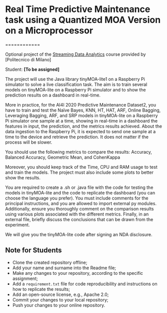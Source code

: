 # Real Time Predictive Maintenance task using a Quantized MOA Version on a Microprocessor

============

Optional project of the [Streaming Data Analytics](http://emanueledellavalle.org/teaching/streaming-data-analytics-2023-24/) course provided by [Politecnico di Milano]

Student: **[To be assigned]**

The project will use the Java library tinyMOA-lite1 on a Raspberry Pi simulator to solve a live classification task. The aim is to train several models on tinyMOA-lite on a Raspberry Pi simulator and to show the prediction results on a dashboard in real-time.

More in practice, for the AI4I 2020 Predictive Maintenance Dataset2, you have to train and test the Naïve Bayes, KNN, HT, HAT, ARF, Online Bagging, Leveraging Bagging, ARF, and SRP models in tinyMOA-lite on a Raspberry Pi simulator one sample at a time, showing in real-time in a dashboard the features in input, the prediction, and the metrics results achieved.
About the data ingestion to the Raspberry Pi, it is expected to send one sample at a time to the device and retrieve the prediction. It does not matter if the process will be slower.

You should use the following metrics to compare the results: Accuracy, Balanced Accuracy, Geometric Mean, and CohenKappa

Moreover, you should keep track of the Time, CPU and RAM usage to test and train the models. The project must also include some plots to better show the results.

You are required to create a .sh or .java file with the code for testing the models in tinyMOA-lite and the code to replicate the dashboard (you can choose the language you prefer). You must include comments for the principal instructions, and you are allowed to import external py modules. Additionally, ensure you thoroughly comment on the comparison results using various plots associated with the different metrics. Finally, in an external file, briefly discuss the conclusions that can be drawn from the experiment.

We will give you the tinyMOA-lite code after signing an NDA disclosure.

## Note for Students

* Clone the created repository offline;
* Add your name and surname into the Readme file;
* Make any changes to your repository, according to the specific assignment;
* Add a `requirement.txt` file for code reproducibility and instructions on how to replicate the results;
* Add an open-source license, e.g., Apache 2.0;
* Commit your changes to your local repository;
* Push your changes to your online repository.
